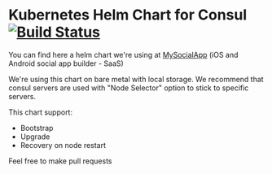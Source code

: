 # Kubernetes Helm Chart for Consul [![Build Status](https://travis-ci.org/MySocialApp/kubernetes-helm-chart-consul.svg?branch=master)](https://travis-ci.org/MySocialApp/kubernetes-helm-chart-consul)

You can find here a helm chart we're using at [MySocialApp](https://mysocialapp.io) (iOS and Android social app builder - SaaS)

We're using this chart on bare metal with local storage. We recommend that consul servers are used with "Node Selector" option to stick to specific servers.

This chart support:
* Bootstrap
* Upgrade
* Recovery on node restart

Feel free to make pull requests
